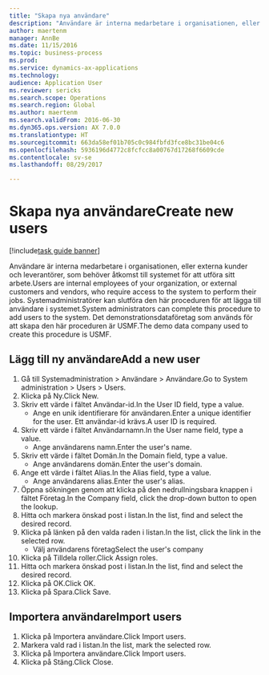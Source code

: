 ```yaml
--- 
title: "Skapa nya användare"
description: "Användare är interna medarbetare i organisationen, eller externa kunder och leverantörer, som behöver åtkomst till systemet för att utföra sitt arbete."
author: maertenm
manager: AnnBe
ms.date: 11/15/2016
ms.topic: business-process
ms.prod: 
ms.service: dynamics-ax-applications
ms.technology: 
audience: Application User
ms.reviewer: sericks
ms.search.scope: Operations
ms.search.region: Global
ms.author: maertenm
ms.search.validFrom: 2016-06-30
ms.dyn365.ops.version: AX 7.0.0
ms.translationtype: HT
ms.sourcegitcommit: 663da58ef01b705c0c984fbfd3fce8bc31be04c6
ms.openlocfilehash: 5936196d4772c8fcfcc8a00767d17268f6609cde
ms.contentlocale: sv-se
ms.lasthandoff: 08/29/2017

---
```

# <a name="create-new-users"></a><span data-ttu-id="49825-103">Skapa nya användare</span><span class="sxs-lookup"><span data-stu-id="49825-103">Create new users</span></span>

[!include[task guide banner](../../includes/task-guide-banner.md)]

<span data-ttu-id="49825-104">Användare är interna medarbetare i organisationen, eller externa kunder och leverantörer, som behöver åtkomst till systemet för att utföra sitt arbete.</span><span class="sxs-lookup"><span data-stu-id="49825-104">Users are internal employees of your organization, or external customers and vendors, who require access to the system to perform their jobs.</span></span> <span data-ttu-id="49825-105">Systemadministratörer kan slutföra den här proceduren för att lägga till användare i systemet.</span><span class="sxs-lookup"><span data-stu-id="49825-105">System administrators can complete this procedure to add users to the system.</span></span> <span data-ttu-id="49825-106">Det demonstrationsdataföretag som används för att skapa den här proceduren är USMF.</span><span class="sxs-lookup"><span data-stu-id="49825-106">The demo data company used to create this procedure is USMF.</span></span> 


## <a name="add-a-new-user"></a><span data-ttu-id="49825-107">Lägg till ny användare</span><span class="sxs-lookup"><span data-stu-id="49825-107">Add a new user</span></span>
1. <span data-ttu-id="49825-108">Gå till Systemadministration > Användare > Användare.</span><span class="sxs-lookup"><span data-stu-id="49825-108">Go to System administration > Users > Users.</span></span>
2. <span data-ttu-id="49825-109">Klicka på Ny.</span><span class="sxs-lookup"><span data-stu-id="49825-109">Click New.</span></span>
3. <span data-ttu-id="49825-110">Skriv ett värde i fältet Användar-id.</span><span class="sxs-lookup"><span data-stu-id="49825-110">In the User ID field, type a value.</span></span>
    * <span data-ttu-id="49825-111">Ange en unik identifierare för användaren.</span><span class="sxs-lookup"><span data-stu-id="49825-111">Enter a unique identifier for the user.</span></span> <span data-ttu-id="49825-112">Ett användar-id krävs.</span><span class="sxs-lookup"><span data-stu-id="49825-112">A user ID is required.</span></span>  
4. <span data-ttu-id="49825-113">Skriv ett värde i fältet Användarnamn.</span><span class="sxs-lookup"><span data-stu-id="49825-113">In the User name field, type a value.</span></span>
    * <span data-ttu-id="49825-114">Ange användarens namn.</span><span class="sxs-lookup"><span data-stu-id="49825-114">Enter the user's name.</span></span>  
5. <span data-ttu-id="49825-115">Skriv ett värde i fältet Domän.</span><span class="sxs-lookup"><span data-stu-id="49825-115">In the Domain field, type a value.</span></span>
    * <span data-ttu-id="49825-116">Ange användarens domän.</span><span class="sxs-lookup"><span data-stu-id="49825-116">Enter the user's domain.</span></span>  
6. <span data-ttu-id="49825-117">Ange ett värde i fältet Alias.</span><span class="sxs-lookup"><span data-stu-id="49825-117">In the Alias field, type a value.</span></span>
    * <span data-ttu-id="49825-118">Ange användarens alias.</span><span class="sxs-lookup"><span data-stu-id="49825-118">Enter the user's alias.</span></span>  
7. <span data-ttu-id="49825-119">Öppna sökningen genom att klicka på den nedrullningsbara knappen i fältet Företag.</span><span class="sxs-lookup"><span data-stu-id="49825-119">In the Company field, click the drop-down button to open the lookup.</span></span>
8. <span data-ttu-id="49825-120">Hitta och markera önskad post i listan.</span><span class="sxs-lookup"><span data-stu-id="49825-120">In the list, find and select the desired record.</span></span>
9. <span data-ttu-id="49825-121">Klicka på länken på den valda raden i listan.</span><span class="sxs-lookup"><span data-stu-id="49825-121">In the list, click the link in the selected row.</span></span>
    * <span data-ttu-id="49825-122">Välj användarens företag</span><span class="sxs-lookup"><span data-stu-id="49825-122">Select the user's company</span></span>  
10. <span data-ttu-id="49825-123">Klicka på Tilldela roller.</span><span class="sxs-lookup"><span data-stu-id="49825-123">Click Assign roles.</span></span>
11. <span data-ttu-id="49825-124">Hitta och markera önskad post i listan.</span><span class="sxs-lookup"><span data-stu-id="49825-124">In the list, find and select the desired record.</span></span>
12. <span data-ttu-id="49825-125">Klicka på OK.</span><span class="sxs-lookup"><span data-stu-id="49825-125">Click OK.</span></span>
13. <span data-ttu-id="49825-126">Klicka på Spara.</span><span class="sxs-lookup"><span data-stu-id="49825-126">Click Save.</span></span>

## <a name="import-users"></a><span data-ttu-id="49825-127">Importera användare</span><span class="sxs-lookup"><span data-stu-id="49825-127">Import users</span></span>
1. <span data-ttu-id="49825-128">Klicka på Importera användare.</span><span class="sxs-lookup"><span data-stu-id="49825-128">Click Import users.</span></span>
2. <span data-ttu-id="49825-129">Markera vald rad i listan.</span><span class="sxs-lookup"><span data-stu-id="49825-129">In the list, mark the selected row.</span></span>
3. <span data-ttu-id="49825-130">Klicka på Importera användare.</span><span class="sxs-lookup"><span data-stu-id="49825-130">Click Import users.</span></span>
4. <span data-ttu-id="49825-131">Klicka på Stäng.</span><span class="sxs-lookup"><span data-stu-id="49825-131">Click Close.</span></span>


